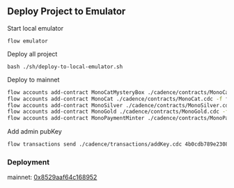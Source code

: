 ## Deploy Project to Emulator

Start local emulator

`flow emulator`

Deploy all project

`bash ./sh/deploy-to-local-emulator.sh`


Deploy to mainnet

```bash
flow accounts add-contract MonoCatMysteryBox ./cadence/contracts/MonoCatMysteryBox.cdc -f flow.json -f flow.mainnet.json -n mainnet --signer main
flow accounts add-contract MonoCat ./cadence/contracts/MonoCat.cdc -f flow.json -f flow.mainnet.json -n mainnet --signer main
flow accounts add-contract MonoSilver ./cadence/contracts/MonoSilver.cdc -f flow.json -f flow.mainnet.json -n mainnet --signer main
flow accounts add-contract MonoGold ./cadence/contracts/MonoGold.cdc -f flow.json -f flow.mainnet.json -n mainnet --signer main
flow accounts add-contract MonoPaymentMinter ./cadence/contracts/MonoPaymentMinter.cdc -f flow.json -f flow.mainnet.json -n mainnet --signer main
```

Add admin pubKey
```bash
flow transactions send ./cadence/transactions/addKey.cdc 4b0cdb789e2308ef014e860878e0e641e0939fc8ab395336e64b48f694b413fdcfe96b0ac2ca15ea66a2d4d75514fa36247879ab61015a6d530bc920f40d578a 1000.0 -f ./flow.json -n mainnet --signer main
```

### Deployment
mainnet: [0x8529aaf64c168952](https://flow-view-source.com/mainnet/account/0x8529aaf64c168952)
